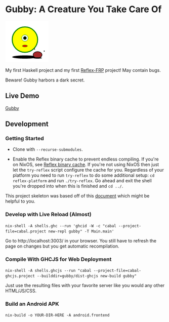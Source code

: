 # Gubby: A Creature You Take Care Of

![Image of Gubby](https://raw.githubusercontent.com/wunderbrick/gubby/master/gubby.png)

My first Haskell project and my first [Reflex-FRP](https://reflex-frp.org/) project! May contain bugs.

Beware! Gubby harbors a dark secret.

## Live Demo

[Gubby](https://wunderbrick.github.io/gubby/)

## Development

### Getting Started

* Clone with `--recurse-submodules`.

* Enable the Reflex binary cache to prevent endless compiling. If you're on NixOS, see [Reflex binary cache](https://github.com/reflex-frp/reflex-platform/blob/develop/notes/NixOS.md). If you're not using NixOS then just let the `try-reflex` script configure the cache for you. Regardless of your platform you need to run `try-reflex` to do some additional setup: `cd reflex-platform` and run `./try-reflex`. Go ahead and exit the shell you're dropped into when this is finished and `cd ../`.

This project skeleton was based off of this [document](https://github.com/reflex-frp/reflex-platform/blob/develop/docs/project-development.rst) which might be helpful to you.

### Develop with Live Reload (Almost)

`nix-shell -A shells.ghc --run 'ghcid -W -c "cabal --project-file=cabal.project new-repl gubby" -T Main.main'`

Go to http://localhost:3003/ in your browser. You still have to refresh the page on changes but you get automatic recompilation.

### Compile With GHCJS for Web Deployment

`nix-shell -A shells.ghcjs --run "cabal --project-file=cabal-ghcjs.project --builddir=gubby/dist-ghcjs new-build gubby"`

Just use the resulting files with your favorite server like you would any other HTML/JS/CSS.

### Build an Android APK

`nix-build -o YOUR-DIR-HERE -A android.frontend`
